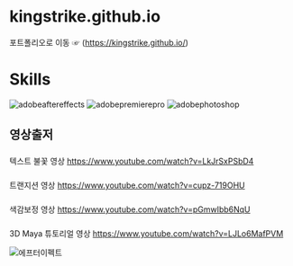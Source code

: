 # kingstrike.github.io
포트폴리오로 이동 ☞ (https://kingstrike.github.io/)

# Skills
![adobeaftereffects](https://user-images.githubusercontent.com/37572495/192774742-da5b176a-3bf5-4216-91ad-b81d1b7db5d9.svg)
![adobepremierepro](https://user-images.githubusercontent.com/37572495/192774752-c6e0908b-671f-4097-9f1a-f57e1fbece91.svg)
![adobephotoshop](https://user-images.githubusercontent.com/37572495/192774762-c4fb72a9-3b5c-42b3-a55e-cc46c23b12b5.svg)

## 영상출저

###
텍스트 불꽃 영상
https://www.youtube.com/watch?v=LkJrSxPSbD4
###
트랜지션 영상
https://www.youtube.com/watch?v=cupz-719OHU
###
색감보정 영상
https://www.youtube.com/watch?v=pGmwIbb6NqU
###
3D Maya 튜토리얼 영상
https://www.youtube.com/watch?v=LJLo6MafPVM

![에프터이펙트](https://user-images.githubusercontent.com/37572495/192774057-65eb256a-f9a6-4a36-b0ed-4e6e27547d6e.png)
